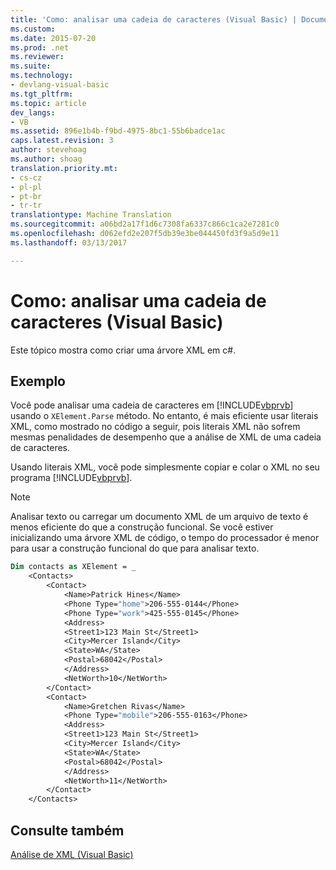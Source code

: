 ```yaml
---
title: 'Como: analisar uma cadeia de caracteres (Visual Basic) | Documentos do Microsoft'
ms.custom: 
ms.date: 2015-07-20
ms.prod: .net
ms.reviewer: 
ms.suite: 
ms.technology:
- devlang-visual-basic
ms.tgt_pltfrm: 
ms.topic: article
dev_langs:
- VB
ms.assetid: 896e1b4b-f9bd-4975-8bc1-55b6badce1ac
caps.latest.revision: 3
author: stevehoag
ms.author: shoag
translation.priority.mt:
- cs-cz
- pl-pl
- pt-br
- tr-tr
translationtype: Machine Translation
ms.sourcegitcommit: a06bd2a17f1d6c7308fa6337c866c1ca2e7281c0
ms.openlocfilehash: d062efd2e207f5db39e3be044450fd3f9a5d9e11
ms.lasthandoff: 03/13/2017

---
```

# <a name="how-to-parse-a-string-visual-basic"></a>Como: analisar uma cadeia de caracteres (Visual Basic)
Este tópico mostra como criar uma árvore XML em c#.  
  
## <a name="example"></a>Exemplo  
 Você pode analisar uma cadeia de caracteres em [!INCLUDE[vbprvb](../../../../csharp/programming-guide/concepts/linq/includes/vbprvb_md.md)] usando o `XElement.Parse` método. No entanto, é mais eficiente usar literais XML, como mostrado no código a seguir, pois literais XML não sofrem mesmas penalidades de desempenho que a análise de XML de uma cadeia de caracteres.  
  
 Usando literais XML, você pode simplesmente copiar e colar o XML no seu programa [!INCLUDE[vbprvb](../../../../csharp/programming-guide/concepts/linq/includes/vbprvb_md.md)].  
  
> [!NOTE]
>  Analisar texto ou carregar um documento XML de um arquivo de texto é menos eficiente do que a construção funcional. Se você estiver inicializando uma árvore XML de código, o tempo do processador é menor para usar a construção funcional do que para analisar texto.  
  
```vb  
Dim contacts as XElement = _  
    <Contacts>  
        <Contact>  
            <Name>Patrick Hines</Name>  
            <Phone Type="home">206-555-0144</Phone>  
            <Phone Type="work">425-555-0145</Phone>  
            <Address>  
            <Street1>123 Main St</Street1>  
            <City>Mercer Island</City>  
            <State>WA</State>  
            <Postal>68042</Postal>  
            </Address>  
            <NetWorth>10</NetWorth>  
        </Contact>  
        <Contact>  
            <Name>Gretchen Rivas</Name>  
            <Phone Type="mobile">206-555-0163</Phone>  
            <Address>  
            <Street1>123 Main St</Street1>  
            <City>Mercer Island</City>  
            <State>WA</State>  
            <Postal>68042</Postal>  
            </Address>  
            <NetWorth>11</NetWorth>  
        </Contact>  
    </Contacts>  
```  
  
## <a name="see-also"></a>Consulte também  
 [Análise de XML (Visual Basic)](../../../../visual-basic/programming-guide/concepts/linq/parsing-xml.md)
